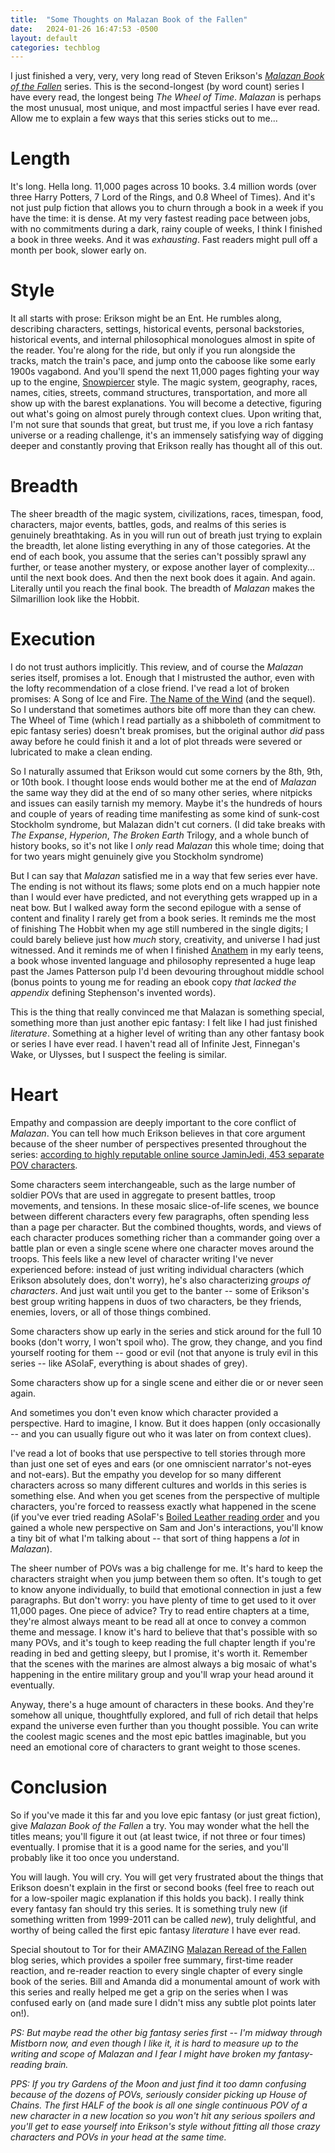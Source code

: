 ```yaml
---
title:  "Some Thoughts on Malazan Book of the Fallen"
date:   2024-01-26 16:47:53 -0500
layout: default
categories: techblog
---
```


I just finished a very, very, very long read of Steven Erikson's _[Malazan Book of the Fallen](https://en.wikipedia.org/wiki/Malazan_Book_of_the_Fallen)_ series. This is the second-longest (by word count) series I have every read, the longest being _The Wheel of Time_. _Malazan_ is perhaps the most unusual, most unique, and most impactful series I have ever read. Allow me to explain a few ways that this series sticks out to me...

<!-- readmore -->

# Length

It's long. Hella long. 11,000 pages across 10 books. 3.4 million words (over three Harry Potters, 7 Lord of the Rings, and 0.8 Wheel of Times). And it's not just pulp fiction that allows you to churn through a book in a week if you have the time: it is dense. At my very fastest reading pace between jobs, with no commitments during a dark, rainy couple of weeks, I think I finished a book in three weeks. And it was _exhausting_. Fast readers might pull off a month per book, slower early on.

# Style

It all starts with prose: Erikson might be an Ent. He rumbles along, describing characters, settings, historical events, personal backstories, historical events, and internal philosophical monologues almost in spite of the reader. You're along for the ride, but only if you run alongside the tracks, match the train's pace, and jump onto the caboose like some early 1900s vagabond. And you'll spend the next 11,000 pages fighting your way up to the engine, [Snowpiercer](https://en.wikipedia.org/wiki/Snowpiercer) style. The magic system, geography, races, names, cities, streets, command structures, transportation, and more all show up with the barest explanations. You will become a detective, figuring out what's going on almost purely through context clues. Upon writing that, I'm not sure that sounds that great, but trust me, if you love a rich fantasy universe or a reading challenge, it's an immensely satisfying way of digging deeper and constantly proving that Erikson really has thought all of this out.

# Breadth

The sheer breadth of the magic system, civilizations, races, timespan, food, characters, major events, battles, gods, and realms of this series is genuinely breathtaking. As in you will run out of breath just trying to explain the breadth, let alone listing everything in any of those categories. At the end of each book, you assume that the series can't possibly sprawl any further, or tease another mystery, or expose another layer of complexity... until the next book does. And then the next book does it again. And again. Literally until you reach the final book. The breadth of _Malazan_ makes the Silmarillion look like the Hobbit.

# Execution

I do not trust authors implicitly. This review, and of course the _Malazan_ series itself, promises a lot. Enough that I mistrusted the author, even with the lofty recommendation of a close friend. I've read a lot of broken promises: A Song of Ice and Fire. [The Name of the Wind](https://en.wikipedia.org/wiki/The_Name_of_the_Wind) (and the sequel). So I understand that sometimes authors bite off more than they can chew. The Wheel of Time (which I read partially as a shibboleth of commitment to epic fantasy series) doesn't break promises, but the original author _did_ pass away before he could finish it and a lot of plot threads were severed or lubricated to make a clean ending.

So I naturally assumed that Erikson would cut some corners by the 8th, 9th, or 10th book. I thought loose ends would bother me at the end of _Malazan_ the same way they did at the end of so many other series, where nitpicks and issues can easily tarnish my memory. Maybe it's the hundreds of hours and couple of years of reading time manifesting as some kind of sunk-cost Stockholm syndrome, but Malazan didn't cut corners. (I did take breaks with _The Expanse_, _Hyperion_, _The Broken Earth_ Trilogy, and a whole bunch of history books, so it's not like I _only_ read _Malazan_ this whole time; doing that for two years might genuinely give you Stockholm syndrome)

But I can say that _Malazan_ satisfied me in a way that few series ever have. The ending is not without its flaws; some plots end on a much happier note than I would ever have predicted, and not everything gets wrapped up in a neat bow. But I walked away form the second epilogue with a sense of content and finality I rarely get from a book series. It reminds me the most of finishing The Hobbit when my age still numbered in the single digits; I could barely believe just how _much_ story, creativity, and universe I had just witnessed. And it reminds me of when I finished [Anathem](https://en.wikipedia.org/wiki/Anathem) in my early teens, a book whose invented language and philosophy represented a huge leap past the James Patterson pulp I'd been devouring throughout middle school (bonus points to young me for reading an ebook copy _that lacked the appendix_ defining Stephenson's invented words).

This is the thing that really convinced me that Malazan is something special, something more than just another epic fantasy: I felt like I had just finished _literature_. Something at a higher level of writing than any other fantasy book or series I have ever read. I haven't read all of Infinite Jest, Finnegan's Wake, or Ulysses, but I suspect the feeling is similar.

# Heart

Empathy and compassion are deeply important to the core conflict of _Malazan_. You can tell how much Erikson believes in that core argument because of the sheer number of perspectives presented throughout the series: [according to highly reputable online source JaminJedi, 453 separate POV characters](https://old.reddit.com/r/Malazan/comments/ludjoj/how_many_povs/).

Some characters seem interchangeable, such as the large number of soldier POVs that are used in aggregate to present battles, troop movements, and tensions. In these mosaic slice-of-life scenes, we bounce between different characters every few paragraphs, often spending less than a page per character. But the combined thoughts, words, and views of each character produces something richer than a commander going over a battle plan or even a single scene where one character moves around the troops. This feels like a new level of character writing I've never experienced before: instead of just writing individual characters (which Erikson absolutely does, don't worry), he's also characterizing _groups of characters_. And just wait until you get to the banter -- some of Erikson's best group writing happens in duos of two characters, be they friends, enemies, lovers, or all of those things combined.

Some characters show up early in the series and stick around for the full 10 books (don't worry, I won't spoil who). The grow, they change, and you find yourself rooting for them -- good or evil (not that anyone is truly evil in this series -- like ASoIaF, everything is about shades of grey).

Some characters show up for a single scene and either die or or never seen again.

And sometimes you don't even know which character provided a perspective. Hard to imagine, I know. But it does happen (only occasionally -- and you can usually figure out who it was later on from context clues).

I've read a lot of books that use perspective to tell stories through more than just one set of eyes and ears (or one omniscient narrator's not-eyes and not-ears). But the empathy you develop for so many different characters across so many different cultures and worlds in this series is something else. And when you get scenes from the perspective of multiple characters, you're forced to reassess exactly what happened in the scene (if you've ever tried reading ASoIaF's [Boiled Leather reading order](https://old.reddit.com/r/asoiaf/comments/g7zksj/the_boiled_leather_reading_order_combining_a/) and you gained a whole new perspective on Sam and Jon's interactions, you'll know a tiny bit of what I'm talking about -- that sort of thing happens a _lot_ in _Malazan_).

The sheer number of POVs was a big challenge for me. It's hard to keep the characters straight when you jump between them so often.  It's tough to get to know anyone individually, to build that emotional connection in just a few paragraphs. But don't worry: you have plenty of time to get used to it over 11,000 pages. One piece of advice? Try to read entire chapters at a time, they're almost always meant to be read all at once to convey a common theme and message. I know it's hard to believe that that's possible with so many POVs, and it's tough to keep reading the full chapter length if you're reading in bed and getting sleepy, but I promise, it's worth it. Remember that the scenes with the marines are almost always a big mosaic of what's happening in the entire military group and you'll wrap your head around it eventually.

Anyway, there's a huge amount of characters in these books. And they're somehow all unique, thoughtfully explored, and full of rich detail that helps expand the universe even further than you thought possible. You can write the coolest magic scenes and the most epic battles imaginable, but you need an emotional core of characters to grant weight to those scenes.

# Conclusion

So if you've made it this far and you love epic fantasy (or just great fiction), give _Malazan Book of the Fallen_ a try. You may wonder what the hell the titles means; you'll figure it out (at least twice, if not three or four times) eventually. I promise that it is a good name for the series, and you'll probably like it too once you understand.

You will laugh. You will cry. You will get very frustrated about the things that Erikson doesn't explain in the first or second books (feel free to reach out for a low-spoiler magic explanation if this holds you back). I really think every fantasy fan should try this series. It is something truly new (if something written from 1999-2011 can be called _new_), truly delightful, and worthy of being called the first epic fantasy _literature_ I have ever read.

Special shoutout to Tor for their AMAZING [Malazan Reread of the Fallen](https://reactormag.com/columns/malazan-reread-of-the-fallen/) blog series, which provides a spoiler free summary, first-time reader reaction, and re-reader reaction to every single chapter of every single book of the series. Bill and Amanda did a monumental amount of work with this series and really helped me get a grip on the series when I was confused early on (and made sure I didn't miss any subtle plot points later on!).

_PS: But maybe read the other big fantasy series first -- I'm midway through Mistborn now, and even though I like it, it is hard to measure up to the writing and scope of Malazan and I fear I might have broken my fantasy-reading brain._

_PPS: If you try Gardens of the Moon and just find it too damn confusing because of the dozens of POVs, seriously consider picking up House of Chains. The first HALF of the book is all one single continuous POV of a new character in a new location so you won't hit any serious spoilers and you'll get to ease yourself into Erikson's style without fitting all those crazy characters and POVs in your head at the same time._
